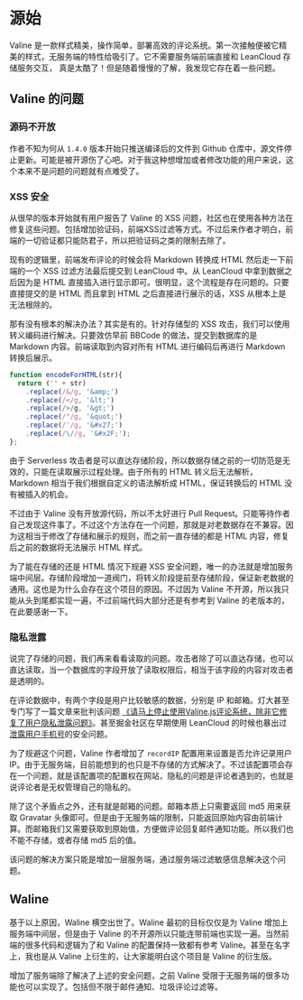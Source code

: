 # 源始

Valine 是一款样式精美，操作简单，部署高效的评论系统。第一次接触便被它精美的样式，无服务端的特性给吸引了。它不需要服务端前端直接和 LeanCloud 存储服务交互， 真是太酷了！但是随着慢慢的了解，我发现它存在着一些问题。

## Valine 的问题

### 源码不开放

作者不知为何从 `1.4.0` 版本开始只推送编译后的文件到 Github 仓库中，源文件停止更新。可能是被开源伤了心吧。对于我这种想增加或者修改功能的用户来说，这个本来不是问题的问题就有点难受了。

### XSS 安全

从很早的版本开始就有用户报告了 Valine 的 XSS 问题，社区也在使用各种方法在修复这些问题。包括增加验证码，前端XSS过滤等方式。不过后来作者才明白，前端的一切验证都只能防君子，所以把验证码之类的限制去除了。

现有的逻辑里，前端发布评论的时候会将 Markdown 转换成 HTML 然后走一下前端的一个 XSS 过滤方法最后提交到 LeanCloud 中。从 LeanCloud 中拿到数据之后因为是 HTML 直接插入进行显示即可。很明显，这个流程是存在问题的。只要直接提交的是 HTML 而且拿到 HTML 之后直接进行展示的话，XSS 从根本上是无法根除的。

那有没有根本的解决办法？其实是有的。针对存储型的 XSS 攻击，我们可以使用转义编码进行解决。只要效仿早前 BBCode 的做法，提交到数据库的是 Markdown 内容。前端读取到内容对所有 HTML 进行编码后再进行 Markdown 转换后展示。

```js
function encodeForHTML(str){
  return ('' + str)
    .replace(/&/g, '&amp;')
    .replace(/</g, '&lt;')    
    .replace(/>/g, '&gt;')
    .replace(/"/g, '&quot;')
    .replace(/'/g, '&#x27;')
    .replace(/\//g, '&#x2F;');
};
```

由于 Serverless 攻击者是可以直达存储阶段，所以数据存储之前的一切防范是无效的，只能在读取展示过程处理。由于所有的 HTML 转义后无法解析，Markdown 相当于我们根据自定义的语法解析成 HTML，保证转换后的 HTML 没有被插入的机会。

不过由于 Valine 没有开放源代码，所以不太好进行 Pull Request。只能等待作者自己发现这件事了。不过这个方法存在一个问题，那就是对老数据存在不兼容。因为这相当于修改了存储和展示的规则，而之前一直存储的都是 HTML 内容，修复后之前的数据将无法展示 HTML 样式。

为了能在存储的还是 HTML 情况下规避 XSS 安全问题，唯一的办法就是增加服务端中间层。存储阶段增加一道阀门，将转义阶段提前至存储阶段，保证新老数据的通用。这也是为什么会存在这个项目的原因。不过因为 Valine 不开源，所以我只能从头到尾都实现一遍，不过前端代码大部分还是有参考到 Valine 的老版本的，在此要感谢一下。

### 隐私泄露

说完了存储的问题，我们再来看看读取的问题。攻击者除了可以直达存储，也可以直达读取，当一个数据库的字段开放了读取权限后，相当于该字段的内容对攻击者是透明的。

在评论数据中，有两个字段是用户比较敏感的数据，分别是 IP 和邮箱。灯大甚至专门写了一篇文章来批判该问题 [《请马上停止使用Valine.js评论系统，除非它修复了用户隐私泄露问题》](https://ttys3.net/post/hugo/please-stop-using-valine-js-comment-system-until-it-fixed-the-privacy-leaking-problem/)。甚至掘金社区在早期使用 LeanCloud 的时候也暴出过[泄露用户手机号](https://m.weibo.cn/detail/4568007327622344?cid=4568044392682999)的安全问题。

为了规避这个问题，Valine 作者增加了 `recordIP` 配置用来设置是否允许记录用户 IP。由于无服务端，目前能想到的也只是不存储的方式解决了。不过该配置项会存在一个问题，就是该配置项的配置权在网站，隐私的问题是评论者遇到的，也就是说评论者是无权管理自己的隐私的。

除了这个矛盾点之外，还有就是邮箱的问题。邮箱本质上只需要返回 md5 用来获取 Gravatar 头像即可。但是由于无服务端的限制，只能返回原始内容由前端计算。而邮箱我们又需要获取到原始值，方便做评论回复邮件通知功能。所以我们也不能不存储，或者存储 md5 后的值。

该问题的解决方案只能是增加一层服务端，通过服务端过滤敏感信息解决这个问题。

## Waline

基于以上原因，Waline 横空出世了。Waline 最初的目标仅仅是为 Valine 增加上服务端中间层，但是由于 Valine 的不开源所以只能连带前端也实现一遍。当然前端的很多代码和逻辑为了和 Valine 的配置保持一致都有参考 Valine。甚至在名字上，我也是从 Valine 上衍生的，让大家能明白这个项目是 Valine 的衍生版。

增加了服务端除了解决了上述的安全问题，之前 Valine 受限于无服务端的很多功能也可以实现了。包括但不限于邮件通知、垃圾评论过滤等。
